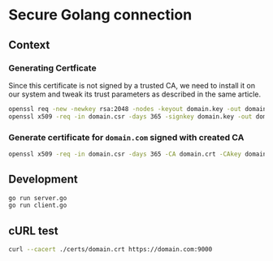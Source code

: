 # Secure Golang connection

## Context

### Generating Certficate

Since this certificate is not signed by a trusted CA, we need to install it on our system and tweak its trust parameters as described in the same article.

```bash
openssl req -new -newkey rsa:2048 -nodes -keyout domain.key -out domain.csr
openssl x509 -req -in domain.csr -days 365 -signkey domain.key -out domain.crt
```

### Generate certificate for `domain.com` signed with created CA

```bash
openssl x509 -req -in domain.csr -days 365 -CA domain.crt -CAkey domain.key -CAcreateserial -out domain.crt
```

## Development 

```bash
go run server.go
go run client.go
```

## cURL test

```bash
curl --cacert ./certs/domain.crt https://domain.com:9000
```

